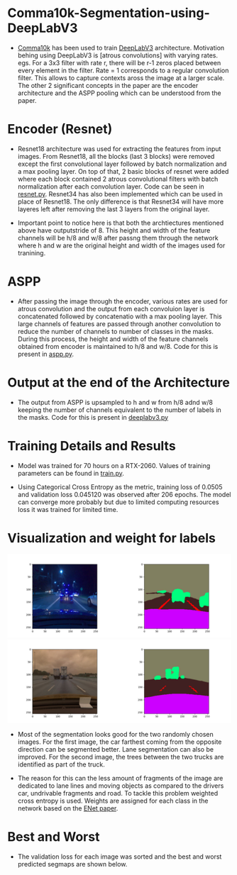 # Comma10k-Segmentation-using-DeepLabV3

- [Comma10k](https://github.com/commaai/comma10k) has been used to train [DeepLabV3](https://arxiv.org/abs/1706.05587) architecture. Motivation behing using DeepLabV3 is [atrous convolutions] with varying rates. egs. For a 3x3 filter with rate r, there will be r-1 zeros placed between every element in the filter. Rate = 1 corresponds to a regular convolution filter. This allows to capture contexts aross the image at a larger scale. The other 2 significant concepts in the paper are the encoder architecture and the ASPP pooling which can be understood from the paper.

# Encoder (Resnet)

- Resnet18 architecture was used for extracting the features from input images. From Resnet18, all the blocks (last 3 blocks) were removed except the first convolutional layer followed by batch normalization and a max pooling layer. On top of that, 2 basic blocks of resnet were added where each block contained  2 atrous convolutional filters with batch normalization after each convolution layer. Code can be seen in [resnet.py](https://github.com/Msarang7/Comma10k-Segmentation-using-DeepLabV3/blob/main/resnet.py). Resnet34 has also been implemented which can be used in place of Resnet18. The only difference is that Resnet34 will have more layeres left after removing the last 3 layers from the original layer.

- Important point to notice here is that both the archtiectures mentioned above have outputstride of 8. This height and width of the feature channels will be h/8 and w/8 after passng them through the network where h and w are the original height and width of the images used for tranining.

# ASPP

- After passing the image through the encoder, various rates are used for atrous convolution and the output from each convoluion layer is concatenated followed by concatenatio with a max pooling layer. This large channels of features are passed through another convolution to reduce the number of channels to number of classes in the masks. During this process, the height and width of the feature channels obtained from encoder is maintained to h/8 and w/8. Code for this is present in [aspp.py](https://github.com/Msarang7/Comma10k-Segmentation-using-DeepLabV3/blob/main/aspp.py).

# Output at the end of the Architecture

- The output from ASPP is upsampled to h and w from h/8 adnd w/8 keeping the number of channels equivalent to the number of labels in the masks. Code for this is present in [deeplabv3.py](https://github.com/Msarang7/Comma10k-Segmentation-using-DeepLabV3/blob/main/deeplabv3.py)


# Training Details and Results

- Model was trained for 70 hours on a RTX-2060. Values of training parameters can be found in [train.py](https://github.com/Msarang7/Comma10k-Segmentation-using-DeepLabV3/blob/main/train.py).

- Using Categorical Cross Entropy as the metric, training loss of 0.0505 and validation loss  0.045120 was observed after 206 epochs. The model can converge more probably but due to limited computing resources loss it was trained for limited time.


# Visualization and weight for labels

![temp](https://github.com/Msarang7/Comma10k-Segmentation-using-DeepLabV3/blob/main/segmented%20results/1.jpg)
![temp](https://github.com/Msarang7/Comma10k-Segmentation-using-DeepLabV3/blob/main/segmented%20results/2.jpg)

- Most of the segmentation looks good for the two randomly chosen images. For the first image, the car farthest coming from the opposite direction can be segmented better. Lane segmentation can also be improved. For the second image, the trees between the two trucks are identified as part of the truck.

- The reason for this can the less amount of fragments of the image are dedicated to lane lines and moving objects as compared to the drivers car, undrivable fragments and road. To tackle this problem weighted cross entropy is used. Weights are assigned for each class in the network based on the [ENet paper](https://arxiv.org/abs/1606.02147).

# Best and Worst

- The validation loss for each image was sorted and the best and worst predicted segmaps are shown below. 



















